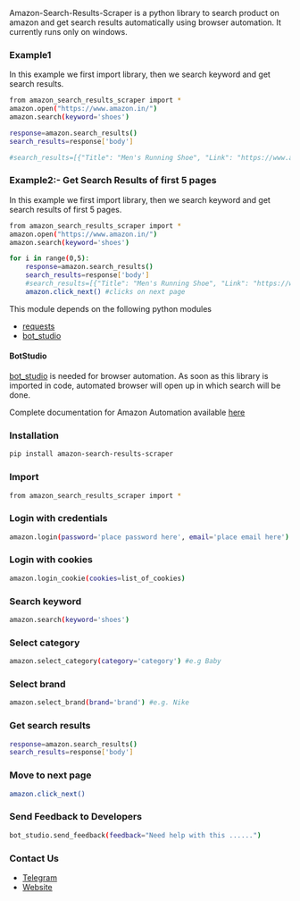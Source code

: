 Amazon-Search-Results-Scraper is a python library to search product on amazon and get search results automatically using browser automation. 
It currently runs only on windows.

### Example1
In this example we first import library, then we search keyword and get search results.
```sh
from amazon_search_results_scraper import *
amazon.open("https://www.amazon.in/")
amazon.search(keyword='shoes')

response=amazon.search_results()
search_results=response['body']

#search_results=[{"Title": "Men's Running Shoe", "Link": "https://www.amazon.in/T-Rock-Weight-Sports-Running-Numeric_8/dp/B08HQY8H9N/ref=sr_1_9?dchild=1&keywords=shoes&qid=1613390901&sr=8-9", "Price": "349"}]
```

### Example2:- Get Search Results of first 5 pages
In this example we first import library, then we search keyword and get search results of first 5 pages.
```sh
from amazon_search_results_scraper import *
amazon.open("https://www.amazon.in/")
amazon.search(keyword='shoes')

for i in range(0,5):
	response=amazon.search_results()
	search_results=response['body']
	#search_results=[{"Title": "Men's Running Shoe", "Link": "https://www.amazon.in/T-Rock-Weight-Sports-Running-Numeric_8/dp/B08HQY8H9N/ref=sr_1_9?dchild=1&keywords=shoes&qid=1613390901&sr=8-9", "Price": "349"}]
	amazon.click_next() #clicks on next page
```

This module depends on the following python modules
* [requests](https://pypi.org/project/requests/)
* [bot_studio](https://pypi.org/project/bot_studio/)

#### BotStudio
[bot_studio](https://pypi.org/project/bot_studio/) is needed for browser automation. As soon as this library is imported in code, automated browser will open up in which search will be done.

Complete documentation for Amazon Automation available [here](https://amazon-api.datakund.com/en/latest/)

### Installation

```sh
pip install amazon-search-results-scraper
```

### Import
```sh
from amazon_search_results_scraper import *
```

### Login with credentials
```sh
amazon.login(password='place password here', email='place email here')
```

### Login with cookies
```sh
amazon.login_cookie(cookies=list_of_cookies)
```

### Search keyword
```sh
amazon.search(keyword='shoes')
```

### Select category
```sh
amazon.select_category(category='category') #e.g Baby
```

### Select brand
```sh
amazon.select_brand(brand='brand') #e.g. Nike
```

### Get search results
```sh
response=amazon.search_results()
search_results=response['body']
```

### Move to next page
```sh
amazon.click_next()
```

### Send Feedback to Developers
```sh
bot_studio.send_feedback(feedback="Need help with this ......")
```

### Contact Us
* [Telegram](https://t.me/datakund)
* [Website](https://datakund.com)

